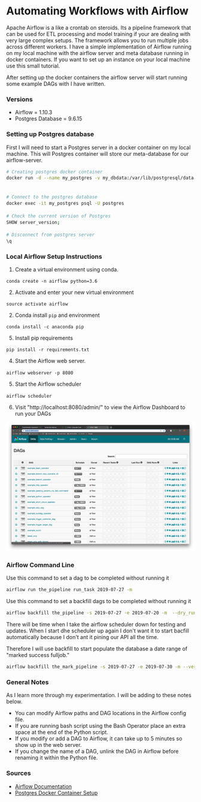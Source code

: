 # Automating Workflows with Airflow

Apache Airflow is a like a crontab on steroids. Its a pipeline framework that can be used for ETL processing and model training if your are dealing with very large complex setups. The framework allows you to run multiple jobs across different workers. I have a simple implementation of Airflow running on my local machine with the airflow server and meta database running in docker containers. If you want to set up an instance on your local machine use this small tutorial.

After setting up the docker containers the airflow server will start running some example DAGs with I have written.

### Versions

- Airflow = 1.10.3
- Postgres Database =  9.6.15

### Setting up Postgres database

First I will need to start a Postgres server in a docker container on my local machine. This will Postgres container will store our meta-database for our airflow-server.


```bash
# Creating postgres docker container
docker run -d --name my_postgres -v my_dbdata:/var/lib/postgresql/data -p 54320:5432 postgres:11


# Connect to the postgres database
docker exec -it my_postgres psql -U postgres

# Check the current version of Postgres
SHOW server_version;

# Disconnect from postgres server
\q
```



### Local Airflow Setup Instructions

1. Create a virtual environment using conda.

```
conda create -n airflow python=3.6
```

2. Activate and enter your new virtual environment

```
source activate airflow
```

2. Conda install `pip` and environment

```
conda install -c anaconda pip
```

5. Install pip requirements

```
pip install -r requirements.txt
```

4. Start the Airflow web server.

`airflow webserver -p 8080`

5. Start the Airflow scheduler

`airflow scheduler`

6. Visit "http://localhost:8080/admin/" to view the Airflow Dashboard to run your DAGs

![Image](./Images/local_airflow.png)



### Airflow Command Line

Use this command to set a dag to be completed without running it
```bash
airflow run the_pipeline run_task 2019-07-27 -m
```

Use this command to set a backfill dags to be completed without running it
```bash
airflow backfill the_pipeline -s 2019-07-27 -e 2019-07-20 -m  --dry_run
```

There will be time when I take the airflow scheduler down for testing and updates. When I start dhe scheduler up again I don't want it to start bacfill automatically because I don't ant it pining our API all the time.

Therefore I will use backfill to start populate the database a date range of "marked success fulljob."

```bash
airflow backfill the_mark_pipeline -s 2019-07-27 -e 2019-07-30 -m --verbose
```


### General Notes

As I learn more through my experimentation. I will be adding to these notes below.

- You can modify Airflow paths and DAG locations in the Airflow config file.
- If you are running bash script using the Bash Operator place an extra space at the end of the Python script.
- If you modify or add a DAG to Airflow, it can take up to 5 minutes so show up in the web server.
- If you change the name of a DAG, unlink the DAG in Airflow before renaming it within the Python file.


### Sources

- [Airflow Documentation](https://airflow.apache.org/)
- [Postgres Docker Container Setup](https://www.saltycrane.com/blog/2019/01/how-run-postgresql-docker-mac-local-development///)
